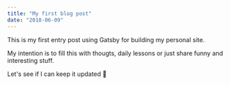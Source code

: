 ```yaml
---
title: "My first blog post"
date: "2018-06-09"
---
```


This is my first entry post using Gatsby for building my personal site.

My intention is to fill this with thougts, daily lessons or just share funny and interesting stuff.

Let's see if I can keep it updated 💪